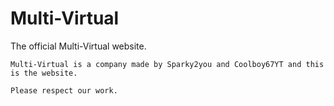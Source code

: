 # Multi-Virtual

The official Multi-Virtual website.

`Multi-Virtual is a company made by Sparky2you and Coolboy67YT and this is the website.`

```Please respect our work.```
